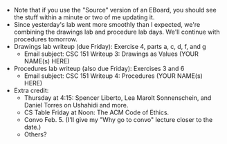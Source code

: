 * Note that if you use the "Source" version of an EBoard, you should 
  see the stuff within a minute or two of me updating it.
* Since yesterday's lab went more smoothly than I expected, we're combining
  the drawings lab and procedure lab days.  We'll continue with procedures
  tomorrow.
* Drawings lab writeup (due Friday): Exercise 4, parts a, c, d, f, and g
     * Email subject: 
       CSC 151 Writeup 3: Drawings as Values (YOUR NAME(s) HERE)
* Procedures lab writeup (also due Friday): Exercises 3 and 6
     * Email subject:
       CSC 151 Writeup 4: Procedures (YOUR NAME(s) HERE)
* Extra credit: 
     * Thursday at 4:15: Spencer Liberto, Lea Marolt Sonnenschein, and 
       Daniel Torres on Ushahidi and more.
     * CS Table Friday at Noon: The ACM Code of Ethics.
     * Convo Feb. 5. (I'll give my "Why go to convo" lecture closer to the date.)
     * Others?
